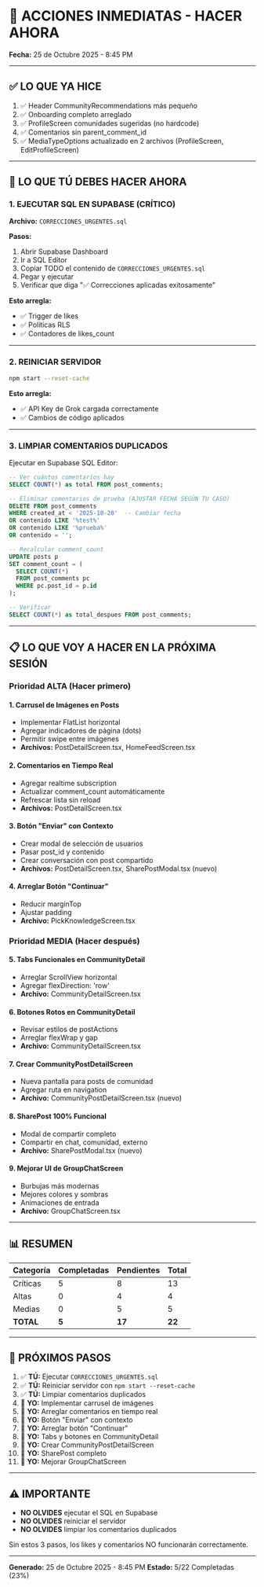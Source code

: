# 🚨 ACCIONES INMEDIATAS - HACER AHORA

**Fecha:** 25 de Octubre 2025 - 8:45 PM

---

## ✅ LO QUE YA HICE

1. ✅ Header CommunityRecommendations más pequeño
2. ✅ Onboarding completo arreglado
3. ✅ ProfileScreen comunidades sugeridas (no hardcode)
4. ✅ Comentarios sin parent_comment_id
5. ✅ MediaTypeOptions actualizado en 2 archivos (ProfileScreen, EditProfileScreen)

---

## 🚨 LO QUE TÚ DEBES HACER AHORA

### 1. EJECUTAR SQL EN SUPABASE (CRÍTICO)

**Archivo:** `CORRECCIONES_URGENTES.sql`

**Pasos:**
1. Abrir Supabase Dashboard
2. Ir a SQL Editor
3. Copiar TODO el contenido de `CORRECCIONES_URGENTES.sql`
4. Pegar y ejecutar
5. Verificar que diga "✅ Correcciones aplicadas exitosamente"

**Esto arregla:**
- ✅ Trigger de likes
- ✅ Políticas RLS
- ✅ Contadores de likes_count

---

### 2. REINICIAR SERVIDOR

```bash
npm start --reset-cache
```

**Esto arregla:**
- ✅ API Key de Grok cargada correctamente
- ✅ Cambios de código aplicados

---

### 3. LIMPIAR COMENTARIOS DUPLICADOS

Ejecutar en Supabase SQL Editor:

```sql
-- Ver cuántos comentarios hay
SELECT COUNT(*) as total FROM post_comments;

-- Eliminar comentarios de prueba (AJUSTAR FECHA SEGÚN TU CASO)
DELETE FROM post_comments 
WHERE created_at < '2025-10-20'  -- Cambiar fecha
OR contenido LIKE '%test%'
OR contenido LIKE '%prueba%'
OR contenido = '';

-- Recalcular comment_count
UPDATE posts p
SET comment_count = (
  SELECT COUNT(*)
  FROM post_comments pc
  WHERE pc.post_id = p.id
);

-- Verificar
SELECT COUNT(*) as total_despues FROM post_comments;
```

---

## 📋 LO QUE VOY A HACER EN LA PRÓXIMA SESIÓN

### Prioridad ALTA (Hacer primero)

#### 1. Carrusel de Imágenes en Posts
- Implementar FlatList horizontal
- Agregar indicadores de página (dots)
- Permitir swipe entre imágenes
- **Archivos:** PostDetailScreen.tsx, HomeFeedScreen.tsx

#### 2. Comentarios en Tiempo Real
- Agregar realtime subscription
- Actualizar comment_count automáticamente
- Refrescar lista sin reload
- **Archivos:** PostDetailScreen.tsx

#### 3. Botón "Enviar" con Contexto
- Crear modal de selección de usuarios
- Pasar post_id y contenido
- Crear conversación con post compartido
- **Archivos:** PostDetailScreen.tsx, SharePostModal.tsx (nuevo)

#### 4. Arreglar Botón "Continuar"
- Reducir marginTop
- Ajustar padding
- **Archivo:** PickKnowledgeScreen.tsx

### Prioridad MEDIA (Hacer después)

#### 5. Tabs Funcionales en CommunityDetail
- Arreglar ScrollView horizontal
- Agregar flexDirection: 'row'
- **Archivo:** CommunityDetailScreen.tsx

#### 6. Botones Rotos en CommunityDetail
- Revisar estilos de postActions
- Arreglar flexWrap y gap
- **Archivo:** CommunityDetailScreen.tsx

#### 7. Crear CommunityPostDetailScreen
- Nueva pantalla para posts de comunidad
- Agregar ruta en navigation
- **Archivo:** CommunityPostDetailScreen.tsx (nuevo)

#### 8. SharePost 100% Funcional
- Modal de compartir completo
- Compartir en chat, comunidad, externo
- **Archivo:** SharePostModal.tsx (nuevo)

#### 9. Mejorar UI de GroupChatScreen
- Burbujas más modernas
- Mejores colores y sombras
- Animaciones de entrada
- **Archivo:** GroupChatScreen.tsx

---

## 📊 RESUMEN

| Categoría | Completadas | Pendientes | Total |
|-----------|-------------|------------|-------|
| Críticas | 5 | 8 | 13 |
| Altas | 0 | 4 | 4 |
| Medias | 0 | 5 | 5 |
| **TOTAL** | **5** | **17** | **22** |

---

## 🎯 PRÓXIMOS PASOS

1. ✅ **TÚ:** Ejecutar `CORRECCIONES_URGENTES.sql`
2. ✅ **TÚ:** Reiniciar servidor con `npm start --reset-cache`
3. ✅ **TÚ:** Limpiar comentarios duplicados
4. 🔴 **YO:** Implementar carrusel de imágenes
5. 🔴 **YO:** Arreglar comentarios en tiempo real
6. 🔴 **YO:** Botón "Enviar" con contexto
7. 🔴 **YO:** Arreglar botón "Continuar"
8. 🔴 **YO:** Tabs y botones en CommunityDetail
9. 🔴 **YO:** Crear CommunityPostDetailScreen
10. 🔴 **YO:** SharePost completo
11. 🔴 **YO:** Mejorar GroupChatScreen

---

## ⚠️ IMPORTANTE

- **NO OLVIDES** ejecutar el SQL en Supabase
- **NO OLVIDES** reiniciar el servidor
- **NO OLVIDES** limpiar los comentarios duplicados

Sin estos 3 pasos, los likes y comentarios NO funcionarán correctamente.

---

**Generado:** 25 de Octubre 2025 - 8:45 PM
**Estado:** 5/22 Completadas (23%)
